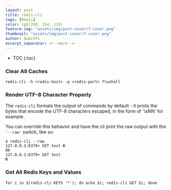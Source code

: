 ```yaml
---
layout: post
title: redis-cli
tags: [Redis]
color: rgb(250, 154, 133)
feature-img: "assets/img/post-cover/7-cover.png"
thumbnail: "assets/img/post-cover/7-cover.png"
author: QubitPi
excerpt_separator: <!--more-->
---
```


<!--more-->

* TOC
{:toc}

### Clear All Caches

    redis-cli -h <redis-host> -p <redis-port> flushall

### Render UTF-8 Character Properly

The `redis-cli` formats the output of commands by default - it prints the bytes that encode the UTF-8 characters
escaped, in the form of '\xNN' for example.

You can override this behavior and have the cli print the raw output with the `'--raw'` switch, like so:

    $ redis-cli --raw
    127.0.0.1:6379> SET test Ю
    OK
    127.0.0.1:6379> GET test
    Ю
    
### Get All Redis Keys and Values

    for i in $(redis-cli KEYS '*'); do echo $i; redis-cli GET $i; done


